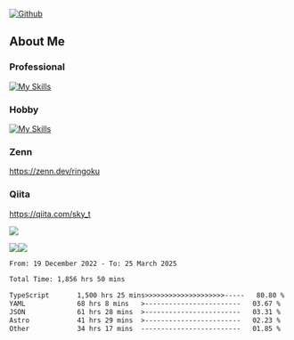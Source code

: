 [![Github](https://img.shields.io/github/followers/skyt-a?label=Follow&style=social)](https://github.com/skyt-a)

## About Me
### Professional
[![My Skills](https://skillicons.dev/icons?i=react,ts,js,nodejs,java,graphql,firebase,githubactions&theme=light)](https://skillicons.dev)
### Hobby
[![My Skills](https://skillicons.dev/icons?i=unity,rust,py&theme=light)](https://skillicons.dev)

### Zenn
https://zenn.dev/ringoku
### Qiita
https://qiita.com/sky_t


![](https://github-profile-summary-cards.vercel.app/api/cards/profile-details?username=skyt-a&theme=default)

![](https://github-profile-summary-cards.vercel.app/api/cards/repos-per-language?username=skyt-a&theme=default)![](https://github-profile-summary-cards.vercel.app/api/cards/stats?username=RinGoku&theme=default)

<!--START_SECTION:waka-->

```txt
From: 19 December 2022 - To: 25 March 2025

Total Time: 1,856 hrs 50 mins

TypeScript       1,500 hrs 25 mins>>>>>>>>>>>>>>>>>>>>-----   80.80 %
YAML             68 hrs 8 mins   >------------------------   03.67 %
JSON             61 hrs 28 mins  >------------------------   03.31 %
Astro            41 hrs 29 mins  >------------------------   02.23 %
Other            34 hrs 17 mins  -------------------------   01.85 %
```

<!--END_SECTION:waka-->
